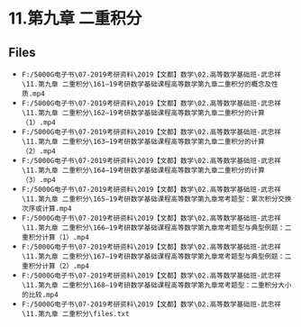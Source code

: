 # 11.第九章 二重积分

## Files

- `F:/5000G电子书\07-2019考研资料\2019【文都】数学\02.高等数学基础班-武忠祥\11.第九章 二重积分\161—19考研数学基础课程高等数学第九章二重积分的概念及性质.mp4`
- `F:/5000G电子书\07-2019考研资料\2019【文都】数学\02.高等数学基础班-武忠祥\11.第九章 二重积分\162—19考研数学基础课程高等数学第九章二重积分的计算（1）.mp4`
- `F:/5000G电子书\07-2019考研资料\2019【文都】数学\02.高等数学基础班-武忠祥\11.第九章 二重积分\163—19考研数学基础课程高等数学第九章二重积分的计算（2）.mp4`
- `F:/5000G电子书\07-2019考研资料\2019【文都】数学\02.高等数学基础班-武忠祥\11.第九章 二重积分\164—19考研数学基础课程高等数学第九章二重积分的计算（3）.mp4`
- `F:/5000G电子书\07-2019考研资料\2019【文都】数学\02.高等数学基础班-武忠祥\11.第九章 二重积分\165—19考研数学基础课程高等数学第九章常考题型：累次积分交换次序或计算.mp4`
- `F:/5000G电子书\07-2019考研资料\2019【文都】数学\02.高等数学基础班-武忠祥\11.第九章 二重积分\166—19考研数学基础课程高等数学第九章常考题型与典型例题：二重积分计算（1）.mp4`
- `F:/5000G电子书\07-2019考研资料\2019【文都】数学\02.高等数学基础班-武忠祥\11.第九章 二重积分\167—19考研数学基础课程高等数学第九章常考题型与典型例题：二重积分计算（2）.mp4`
- `F:/5000G电子书\07-2019考研资料\2019【文都】数学\02.高等数学基础班-武忠祥\11.第九章 二重积分\168—19考研数学基础课程高等数学第九章常考题型：二重积分大小的比较.mp4`
- `F:/5000G电子书\07-2019考研资料\2019【文都】数学\02.高等数学基础班-武忠祥\11.第九章 二重积分\files.txt`
